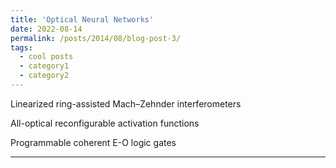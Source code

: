 ```yaml
---
title: 'Optical Neural Networks'
date: 2022-08-14
permalink: /posts/2014/08/blog-post-3/
tags:
  - cool posts
  - category1
  - category2
---
```

Linearized ring-assisted Mach–Zehnder interferometers

All-optical reconfigurable activation functions

Programmable coherent E-O logic gates

------
